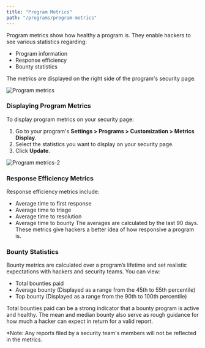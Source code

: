 ```yaml
---
title: "Program Metrics"
path: "/programs/program-metrics"
---
```


Program metrics show how healthy a program is. They enable hackers to see various statistics regarding:
* Program information
* Response efficiency
* Bounty statistics

The metrics are displayed on the right side of the program's security page. 

![Program metrics](https://github.com/Hacker0x01/docs.hackerone.com/blob/master/docs/programs/images/program-metrics.png?raw=true)

### Displaying Program Metrics
To display program metrics on your security page:
1. Go to your program's **Settings > Programs > Customization > Metrics Display**. 
2. Select the statistics you want to display on your security page. 
3. Click **Update**. 

![Program metrics-2](https://github.com/Hacker0x01/docs.hackerone.com/blob/master/docs/programs/images/program-metrics-2.png?raw=true)

### Response Efficiency Metrics
Response efficiency metrics include: 
* Average time to first response
* Average time to triage
* Average time to resolution
* Average time to bounty
The averages are calculated by the last 90 days. These metrics give hackers a better idea of how responsive a program is. 

### Bounty Statistics

Bounty metrics are calculated over a program’s lifetime and set realistic expectations with hackers and security teams. You can view:
* Total bounties paid
* Average bounty (Displayed as a range from the 45th to 55th percentile)
* Top bounty (Displayed as a range from the 90th to 100th percentile)

Total bounties paid can be a strong indicator that a bounty program is active and healthy. The mean and median bounty also serve as rough guidance for how much a hacker can expect in return for a valid report. 


*Note: Any reports filed by a security team's members will not be reflected in the metrics.
